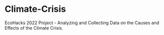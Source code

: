 # Climate-Crisis
EcoHacks 2022 Project - Analyzing and Collecting Data on the Causes and Effects of the Climate Crisis.
